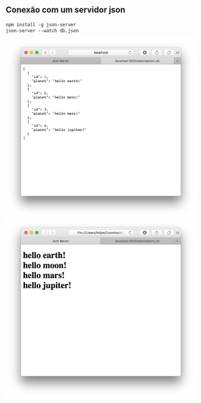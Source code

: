 ## Conexão com um servidor json


```
npm install -g json-server
json-server --watch db.json
```

<img src="imagens/json.png" alt="Json" />
<img src="imagens/frontend.png" alt="Frontend" />

